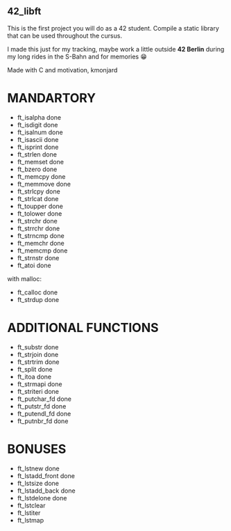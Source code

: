 ## 42_libft

This is the first project you will do as a 42 student.
Compile a static library that can be used throughout the cursus.

I made this just for my tracking, maybe work a little outside
**42 Berlin** during my long rides in the S-Bahn and for memories 😁

Made with C and motivation,
kmonjard

# MANDARTORY
- ft_isalpha done
- ft_isdigit done
- ft_isalnum done
- ft_isascii done
- ft_isprint done
- ft_strlen done
- ft_memset done
- ft_bzero done
- ft_memcpy done
- ft_memmove done
- ft_strlcpy done
- ft_strlcat done
- ft_toupper done
- ft_tolower done
- ft_strchr done
- ft_strrchr done
- ft_strncmp done
- ft_memchr done
- ft_memcmp done
- ft_strnstr done
- ft_atoi done

with malloc:
- ft_calloc done
- ft_strdup done

# ADDITIONAL FUNCTIONS
- ft_substr done
- ft_strjoin done
- ft_strtrim done
- ft_split done
- ft_itoa done
- ft_strmapi done
- ft_striteri done
- ft_putchar_fd done
- ft_putstr_fd done
- ft_putendl_fd done
- ft_putnbr_fd done

# BONUSES
- ft_lstnew done
- ft_lstadd_front done
- ft_lstsize done
- ft_lstadd_back done
- ft_lstdelone done
- ft_lstclear
- ft_lstiter
- ft_lstmap
